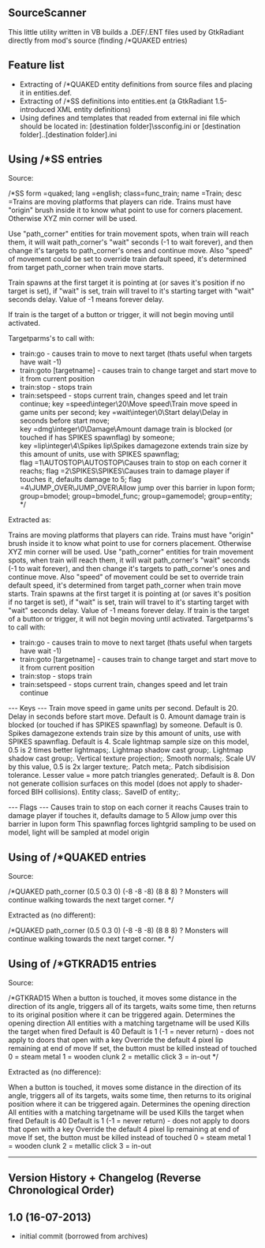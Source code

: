 SourceScanner
----

This little utility written in VB builds a .DEF/.ENT files used 
by GtkRadiant directly from mod's source (finding /*QUAKED entries)

Feature list
------

- Extracting of /*QUAKED entity definitions from source files and placing it in entities.def.
- Extracting of /*SS definitions into entities.ent (a GtkRadiant 1.5-introduced XML entity definitions) 
- Using defines and templates that readed from external ini file which should be located in: [destination folder]\ssconfig.ini or [destination folder]\..\[destination folder].ini

Using /*SS entries
------

Source:

/*SS 
form =quaked;
lang =english;
class=func_train;
name =Train;
desc =Trains are moving platforms that players can ride. 
Trains must have "origin" brush inside it to know what point to use for corners placement. Otherwise XYZ min corner will be used. 

Use "path_corner" entities for train movement spots, when train will reach them, it will wait path_corner's "wait" seconds (-1 to wait forever), and then change it's targets to path_corner's ones and continue move. Also "speed" of movement could be set to override train default speed, it's determined from target path_corner when train move starts.

Train spawns at the first target it is pointing at (or saves it's position if no target is set), if "wait" is set, train will travel to it's starting target with "wait" seconds delay. Value of -1 means forever delay.

If train is the target of a button or trigger, it will not begin moving until activated.

Targetparms's to call with:
- train:go - causes train to move to next target (thats useful when targets have wait -1)
- train:goto [targetname] - causes train to change target and start move to it from current position
- train:stop - stops train
- train:setspeed - stops current train, changes speed and let train continue;
key  =speed\integer\20\Move speed\Train move speed in game units per second;
key  =wait\integer\0\Start delay\Delay in seconds before start move;		
key  =dmg\integer\0\Damage\Amount damage train is blocked (or touched if has SPIKES spawnflag) by someone;		
key  =lip\integer\4\Spikes lip\Spikes damagezone extends train size by this amount of units, use with SPIKES spawnflag;		
flag =1\AUTOSTOP\AUTOSTOP\Causes train to stop on each corner it reachs;
flag =2\SPIKES\SPIKES\Causes train to damage player if touches it, defaults damage to 5;
flag =4\JUMP_OVER\JUMP_OVER\Allow jump over this barrier in lupon form;
group=bmodel;
group=bmodel_func;
group=gamemodel;
group=entity;
*/

Extracted as:

<group name="func_train" color="0.3 0.3 1"> Trains are moving platforms that players can ride.
 Trains must have "origin" brush inside it to know what point to use for corners placement. Otherwise XYZ min corner will be used.
 Use "path_corner" entities for train movement spots, when train will reach them, it will wait path_corner's "wait" seconds (-1 to wait forever), and then change it's targets to path_corner's ones and continue move. Also "speed" of movement could be set to override train default speed, it's determined from target path_corner when train move starts.
 Train spawns at the first target it is pointing at (or saves it's position if no target is set), if "wait" is set, train will travel to it's starting target with "wait" seconds delay. Value of -1 means forever delay.
 If train is the target of a button or trigger, it will not begin moving until activated.
 Targetparms's to call with:
 - train:go - causes train to move to next target (thats useful when targets have wait -1)
 - train:goto [targetname] - causes train to change target and start move to it from current position
 - train:stop - stops train
 - train:setspeed - stops current train, changes speed and let train continue

 --- Keys --- 
<integer key="speed" name="Move speed">Train move speed in game units per second. Default is 20.</integer>
<integer key="wait" name="Start delay">Delay in seconds before start move. Default is 0.</integer>
<integer key="dmg" name="Damage">Amount damage train is blocked (or touched if has SPIKES spawnflag) by someone. Default is 0.</integer>
<integer key="lip" name="Spikes lip">Spikes damagezone extends train size by this amount of units, use with SPIKES spawnflag. Default is 4.</integer>
<real key="_ls" name="Lightmap scale">Scale lightmap sample size on this model, 0.5 is 2 times better lightmaps;.</real>
<real key="_cs" name="Lightmap shadow cast group">Lightmap shadow cast group;.</real>
<real key="_rs" name="Lightmap shadow receive group">Lightmap shadow cast group;.</real>
<real key="_vp" name="Vertical texture projection">Vertical texture projection;.</real>
<real key="_np" name="Smooth normals">Smooth normals;.</real>
<real key="_uvs" name="UV Scale">Scale UV by this value, 0.5 is 2x larger texture;.</real>
<boolean key="_pm" name="Patch meta">Patch meta;.</boolean>
<integer key="_ps" name="Patch subdivisions">Patch sibdisision tolerance. Lesser value = more patch triangles generated;. Default is 8.</integer>
<boolean key="_ns" name="Disable BSP">Don not generate collision surfaces on this model (does not apply to shader-forced BIH collisions).</boolean>
<string key="classname" name="Entity class">Entity class;.</string>
<string key="sid" name="Entity SaveID">SaveID of entity;.</string>

 --- Flags --- 
<flag key="AUTOSTOP" name="AUTOSTOP" bit="0">Causes train to stop on each corner it reachs</flag>
<flag key="SPIKES" name="SPIKES" bit="1">Causes train to damage player if touches it, defaults damage to 5</flag>
<flag key="JUMP_OVER" name="JUMP_OVER" bit="3">Allow jump over this barrier in lupon form</flag>
<flag key="IGNORE_LIGHTMAPS" name="Ignore lightmaps" bit="7">This spawnflag forces lightgrid sampling to be used on model, light will be sampled at model origin</flag>

</group>

Using of /*QUAKED entries
------

Source:

/*QUAKED path_corner (0.5 0.3 0) (-8 -8 -8) (8 8 8) ?
Monsters will continue walking towards the next target corner.
*/

Extracted as (no different):

/*QUAKED path_corner (0.5 0.3 0) (-8 -8 -8) (8 8 8) ?
 Monsters will continue walking towards the next target corner.
*/

Using of /*GTKRAD15 entries
------

Source:

/*GTKRAD15
<group name="func_button" color="0 .5 .8">
When a button is touched, it moves some distance in the 
direction of its angle, 
triggers all of its targets, waits some time, then returns 
to its original 
position where it can be triggered again.
<direction key="angle" name="Move Direction">Determines the 
opening direction</direction>
<target key="target" name="Target">All entities with a matching 
targetname will be used</target>
<target key="killtarget" name="Kill Target">Kills the target 
when fired</target>
<real key="speed" name="Move Speed">Default is 40</real>
<real key="wait" name="Return Delay">Default is 1 
(-1 = never return) - does not apply to doors that open 
with a key</real>
<real key="lip" name="Lip">Override the default 4 pixel 
lip remaining at end of move</real>
<boolean key="health" name="Shootable">If set, the button 
must be killed instead of touched</boolean>
<integer key="sounds" name="Sounds">
 0 = steam metal
 1 = wooden clunk
 2 = metallic click
 3 = in-out
</integer>
*/

Extracted as (no difference):

<group name="func_button" color="0 .5 .8">
When a button is touched, it moves some distance in the 
direction of its angle, 
triggers all of its targets, waits some time, then returns 
to its original 
position where it can be triggered again.
<direction key="angle" name="Move Direction">Determines the 
opening direction</direction>
<target key="target" name="Target">All entities with a 
matching targetname will be used</target>
<target key="killtarget" name="Kill Target">Kills the target 
when fired</target>
<real key="speed" name="Move Speed">Default is 40</real>
<real key="wait" name="Return Delay">Default is 1 
(-1 = never return) - does not apply to doors that open 
with a key</real>
<real key="lip" name="Lip">Override the default 4 pixel lip 
remaining at end of move</real>
<boolean key="health" name="Shootable">If set, the button 
must be killed instead of touched</boolean>
<integer key="sounds" name="Sounds">
 0 = steam metal
 1 = wooden clunk
 2 = metallic click
 3 = in-out
</integer>

--------------------------------------------------------------------------------
 Version History + Changelog (Reverse Chronological Order)
--------------------------------------------------------------------------------

1.0 (16-07-2013)
------
- initial commit (borrowed from archives)